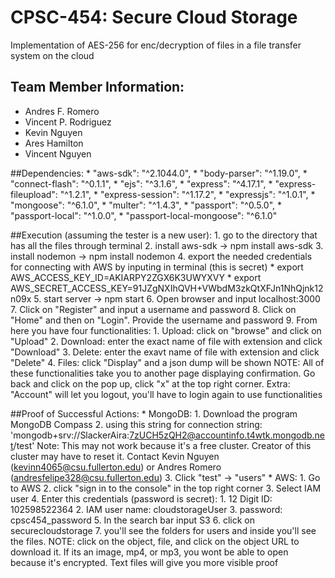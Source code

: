 # CPSC-454: Secure Cloud Storage
Implementation of AES-256 for enc/decryption of files in a file transfer system on the cloud

## Team Member Information:
* Andres F. Romero
* Vincent P. Rodriguez
* Kevin Nguyen
* Ares Hamilton
* Vincent Nguyen

##Dependencies:
	* "aws-sdk": "^2.1044.0",
	* "body-parser": "^1.19.0",
	* "connect-flash": "^0.1.1",
	* "ejs": "^3.1.6",
	* "express": "^4.17.1",
	* "express-fileupload": "^1.2.1",
	* "express-session": "^1.17.2",
	* "expressjs": "^1.0.1",
	* "mongoose": "^6.1.0",
	* "multer": "^1.4.3",
	* "passport": "^0.5.0",
	* "passport-local": "^1.0.0",
	* "passport-local-mongoose": "^6.1.0"

##Execution (assuming the tester is a new user):
	1. go to the directory that has all the files through terminal 
	2. install aws-sdk -> npm install aws-sdk
	3. install nodemon -> npm install nodemon
	4. export the needed credentials for connecting with AWS by inputing in terminal (this is secret)
		* export AWS_ACCESS_KEY_ID=AKIARPY2ZGX6K3UWYXVY
		* export AWS_SECRET_ACCESS_KEY=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
	5. start server -> npm start
	6. Open browser and input localhost:3000
	7. Click on "Register" and input a username and password
	8. Click on "Home" and then on "Login". Provide the username and password
	9. From here you have four functionalities:
		1. Upload: click on "browse" and click on "Upload"
		2. Download: enter the exact name of file with extension and click "Download"
		3. Delete: enter the exavt name of file with extension and click "Delete"
		4. Files: click "Display" and a json dump will be shown
		NOTE: All of these functionalities take you to another page displaying confirmation. Go back
			and click on the pop up, click "x" at the top right corner.
	Extra: "Account" will let you logout, you'll have to login again to use functionalities

##Proof of Successful Actions:
	* MongoDB:
		1. Download the program MongoDB Compass
		2. using this string for connection string: 'mongodb+srv://SlackerAira:7zUCH5zQH2@accountinfo.t4wtk.mongodb.net/test'
			Note: This may not work because it's a free cluster. Creator of this cluster may have to reset it. Contact 
			Kevin Nguyen (kevinn4065@csu.fullerton.edu) or Andres Romero (andresfelipe328@csu.fullerton.edu)
		3. Click "test" -> "users"
	* AWS:
		1. Go to AWS
		2. click "sign in to the console" in the top right corner
		3. Select IAM user
		4. Enter this credentials (password is secret):
			1. 12 Digit ID: 102598522364
			2. IAM user name: cloudstorageUser
			3. password: cpsc454_password
		5. In the search bar input S3
		6. click on securecloudstorage
		7. you'll see the folders for users and inside you'll see the files.
			NOTE: click on the object, file, and click on the object URL to download it. If its an image, mp4, or mp3, you
				wont be able to open because it's encrypted. Text files will give you more visible proof

